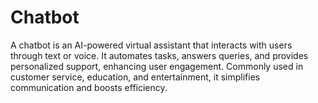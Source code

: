 # Chatbot
A chatbot is an AI-powered virtual assistant that interacts with users through text or voice. It automates tasks, answers queries, and provides personalized support, enhancing user engagement. Commonly used in customer service, education, and entertainment, it simplifies communication and boosts efficiency.
